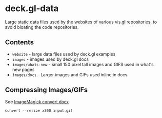 # deck.gl-data

Large static data files used by the websites of various vis.gl repositories, to avoid bloating the code repositories.


## Contents

* `website` - large data files used by deck.gl examples
* `images` - images used by deck.gl docs
*   `images/whats-new` - small 150 pixel tall images and GIFS used in what's new pages
*   `images/docs` - Larger images and GIFs used inline in docs


## Compressing Images/GIFs

See [ImageMagick convert docx](https://www.imagemagick.org/script/convert.php)

```
convert --resize x300 input.gif
